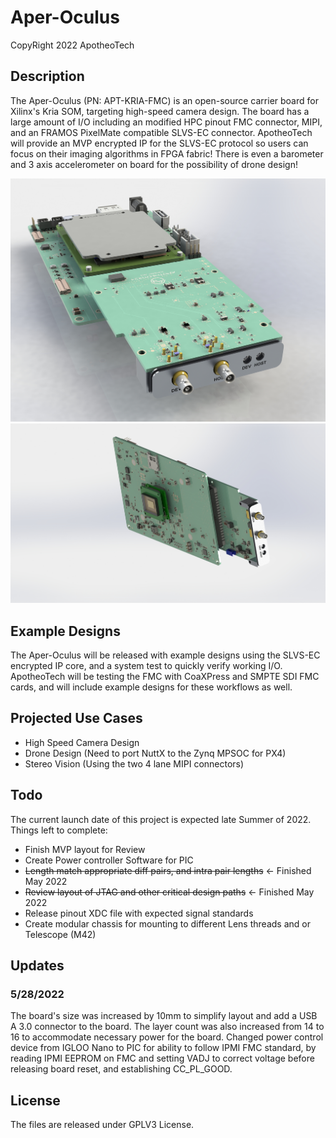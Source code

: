 # Aper-Oculus
CopyRight 2022 ApotheoTech

## Description

The Aper-Oculus (PN: APT-KRIA-FMC) is an open-source carrier board for Xilinx's Kria SOM, targeting high-speed camera design. The board has a large amount of I/O including an modified HPC pinout FMC connector, MIPI, and an FRAMOS PixelMate compatible SLVS-EC connector. ApotheoTech will provide an MVP encrypted IP for the SLVS-EC protocol so users can focus on their imaging algorithms in FPGA fabric!
There is even a barometer and 3 axis accelerometer on board for the possibility of drone design!

![Isometric](https://github.com/ApotheoTech/Aper-Oculus/blob/main/Renders/Rev1_Render/isometric_180_better_lighting.JPG?raw=true)
![Bottom Camera](https://github.com/ApotheoTech/Aper-Oculus/blob/main/Renders/Rev1_Render/FRAMOS_pic_assembled.JPG?raw=true)

## Example Designs

The Aper-Oculus will be released with example designs using the SLVS-EC encrypted IP core, and a system test to quickly verify working I/O. ApotheoTech will be testing the FMC with CoaXPress and SMPTE SDI FMC cards, and will include example designs for these workflows as well.

## Projected Use Cases

* High Speed Camera Design
* Drone Design (Need to port NuttX to the Zynq MPSOC for PX4)
* Stereo Vision (Using the two 4 lane MIPI connectors)

## Todo

The current launch date of this project is expected late Summer of 2022. Things left to complete:

* Finish MVP layout for Review
* Create Power controller Software for PIC
* ~~Length match appropriate diff pairs, and intra pair lengths~~ <- Finished May 2022
* ~~Review layout of JTAG and other critical design paths~~ <- Finished May 2022
* Release pinout XDC file with expected signal standards
* Create modular chassis for mounting to different Lens threads and or Telescope (M42)

## Updates

### 5/28/2022

The board's size was increased by 10mm to simplify layout and add a USB A 3.0 connector to the board. The layer count was also increased from 14 to 16 to accommodate necessary power for the board. 
Changed power control device from IGLOO Nano to PIC for ability to follow IPMI FMC standard, by reading IPMI EEPROM on FMC and setting VADJ to correct voltage before releasing board reset, and establishing CC_PL_GOOD.


## License

The files are released under GPLV3 License.
